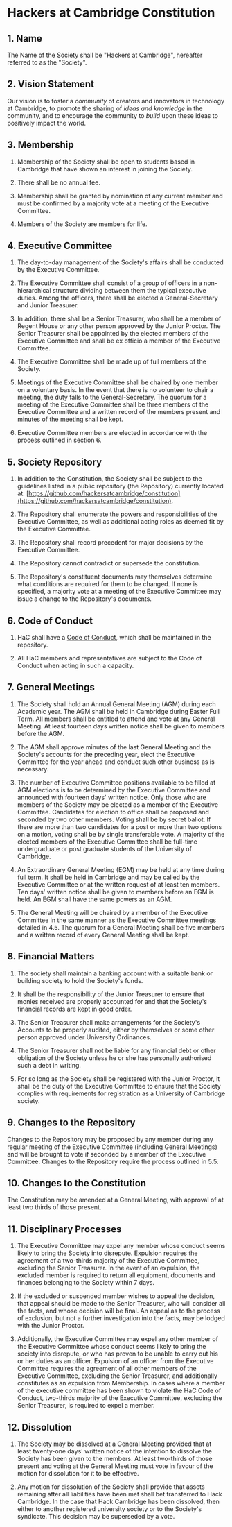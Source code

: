 # Hackers at Cambridge Constitution

## 1. Name

The Name of the Society shall be "Hackers at Cambridge", hereafter referred to as the "Society".

## 2. Vision Statement

Our vision is to foster a _community_ of creators and innovators in technology at Cambridge, to promote the sharing of _ideas and knowledge_ in the community, and to encourage the community to _build_ upon these ideas to positively impact the world.

## 3. Membership

1. Membership of the Society shall be open to students based in Cambridge that have shown an interest in joining the Society.

2. There shall be no annual fee.

3. Membership shall be granted by nomination of any current member and must be confirmed by a majority vote at a meeting of the Executive Committee.

4. Members of the Society are members for life.

## 4. Executive Committee

1. The day-to-day management of the Society's affairs shall be conducted by the Executive Committee.

2. The Executive Committee shall consist of a group of officers in a non-hierarchical structure dividing between them the typical executive duties. Among the officers, there shall be elected a General-Secretary and Junior Treasurer.

3. In addition, there shall be a Senior Treasurer, who shall be a member of Regent House or any other person approved by the Junior Proctor. The Senior Treasurer shall be appointed by the elected members of the Executive Committee and shall be ex officio a member of the Executive Committee.

4. The Executive Committee shall be made up of full members of the Society.

5. Meetings of the Executive Committee shall be chaired by one member on a voluntary basis. In the event that there is no volunteer to chair a meeting, the duty falls to the General-Secretary. The quorum for a meeting of the Executive Committee shall be three members of the Executive Committee and a written record of the members present and minutes of the meeting shall be kept.

6. Executive Committee members are elected in accordance with the process outlined in section 6.

## 5. Society Repository

1. In addition to the Constitution, the Society shall be subject to the guidelines listed in a public repository (the Repository) currently located at: [https://github.com/hackersatcambridge/constitution](https://github.com/hackersatcambridge/constitution).

2. The Repository shall enumerate the powers and responsibilities of the Executive Committee, as well as additional acting roles as deemed fit by the Executive Committee.

3. The Repository shall record precedent for major decisions by the Executive Committee.

4. The Repository cannot contradict or supersede the constitution.

5. The Repository's constituent documents may themselves determine what conditions are required for them to be changed. If none is specified, a majority vote at a meeting of the Executive Committee may issue a change to the Repository's documents.

## 6. Code of Conduct

1. HaC shall have a [Code of Conduct](code_of_conduct/code_of_conduct.md), which shall be maintained in the repository.

2. All HaC members and representatives are subject to the Code of Conduct when acting in such a capacity.

## 7. General Meetings

1. The Society shall hold an Annual General Meeting (AGM) during each Academic year. The AGM shall be held in Cambridge during Easter Full Term. All members shall be entitled to attend and vote at any General Meeting. At least fourteen days written notice shall be given to members before the AGM.

2. The AGM shall approve minutes of the last General Meeting and the Society's accounts for the preceding year, elect the Executive Committee for the year ahead and conduct such other business as is necessary.

3. The number of Executive Committee positions available to be filled at AGM elections is to be determined by the Executive Committee and announced with fourteen days' written notice. Only those who are members of the Society may be elected as a member of the Executive Committee. Candidates for election to office shall be proposed and seconded by two other members. Voting shall be by secret ballot. If there are more than two candidates for a post or more than two options on a motion, voting shall be by single transferable vote. A majority of the elected members of the Executive Committee shall be full-time undergraduate or post graduate students of the University of Cambridge.

4. An Extraordinary General Meeting (EGM) may be held at any time during full term. It shall be held in Cambridge and may be called by the Executive Committee or at the written request of at least ten members. Ten days' written notice shall be given to members before an EGM is held. An EGM shall have the same powers as an AGM.

5. The General Meeting will be chaired by a member of the Executive Committee in the same manner as the Executive Committee meetings detailed in 4.5. The quorum for a General Meeting shall be five members and a written record of every General Meeting shall be kept.

## 8. Financial Matters

1. The society shall maintain a banking account with a suitable bank or building society to hold the Society's funds.

2. It shall be the responsibility of the Junior Treasurer to ensure that monies received are properly accounted for and that the Society's financial records are kept in good order.

3. The Senior Treasurer shall make arrangements for the Society's Accounts to be properly audited, either by themselves or some other person approved under University Ordinances.

4. The Senior Treasurer shall not be liable for any financial debt or other obligation of the Society unless he or she has personally authorised such a debt in writing.

5. For so long as the Society shall be registered with the Junior Proctor, it shall be the duty of the Executive Committee to ensure that the Society complies with requirements for registration as a University of Cambridge society.

## 9. Changes to the Repository

Changes to the Repository may be proposed by any member during any regular meeting of the Executive Committee (including General Meetings) and will be brought to vote if seconded by a member of the Executive Committee. Changes to the Repository require the process outlined in 5.5.

## 10. Changes to the Constitution

 The Constitution may be amended at a General Meeting, with approval of at least two thirds of those present.

## 11. Disciplinary Processes

1. The Executive Committee may expel any member whose conduct seems likely to bring the Society into disrepute. Expulsion requires the agreement of a two-thirds majority of the Executive Committee, excluding the Senior Treasurer. In the event of an expulsion, the excluded member is required to return all equipment, documents and finances belonging to the Society within 7 days.

2. If the excluded or suspended member wishes to appeal the decision, that appeal should be made to the Senior Treasurer, who will consider all the facts, and whose decision will be final. An appeal as to the process of exclusion, but not a further investigation into the facts, may be lodged with the Junior Proctor.

3. Additionally, the Executive Committee may expel any other member of the Executive Committee whose conduct seems likely to bring the society into disrepute, or who has proven to be unable to carry out his or her duties as an officer. Expulsion of an officer from the Executive Committee requires the agreement of all other members of the Executive Committee, excluding the Senior Treasurer, and additionally constitutes as an expulsion from Membership. In cases where a member of the executive committee has been shown to violate the HaC Code of Conduct, two-thirds majority of the Executive Committee, excluding the Senior Treasurer, is required to expel a member.

## 12. Dissolution

1. The Society may be dissolved at a General Meeting provided that at least twenty-one days' written notice of the intention to dissolve the Society has been given to the members. At least two-thirds of those present and voting at the General Meeting must vote in favour of the motion for dissolution for it to be effective.

2. Any motion for dissolution of the Society shall provide that assets remaining after all liabilities have been met shall bet transferred to Hack Cambridge. In the case that Hack Cambridge has been dissolved, then either to another registered university society or to the Society's syndicate. This decision may be superseded by a vote.
